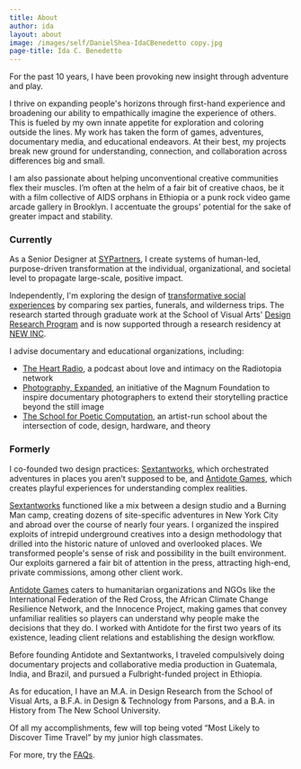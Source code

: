 ```yaml
---
title: About
author: ida
layout: about
image: /images/self/DanielShea-IdaCBenedetto copy.jpg
page-title: Ida C. Benedetto
---
```


For the past 10 years, I have been provoking new insight through adventure and play.

I thrive on expanding people's horizons through first-hand experience and broadening our ability to empathically imagine the experience of others. This is fueled by my own innate appetite for exploration and coloring outside the lines. My work has taken the form of games, adventures, documentary media, and educational endeavors. At their best, my projects break new ground for understanding, connection, and collaboration across differences big and small.

I am also passionate about helping unconventional creative communities flex their muscles. I’m often at the helm of a fair bit of creative chaos, be it with a film collective of AIDS orphans in Ethiopia or a punk rock video game arcade gallery in Brooklyn. I accentuate the groups' potential for the sake of greater impact and stability.


<h3 class="subheader">Currently</h3>

As a Senior Designer at <a href="https://www.sypartners.com/" target="_blank">SYPartners</a>, I create systems of human-led, purpose-driven transformation at the individual, organizational, and societal level to propagate large-scale, positive impact.   

Independently, I'm exploring the design of [transformative social experiences](/2016/04/sex-death-survival/) by comparing sex parties, funerals, and wilderness trips. The research started through graduate work at the School of Visual Arts' <a href="http://designresearch.sva.edu/program/" target="_blank">Design Research Program</a> and is now supported through a research residency at <a href="http://www.newinc.org/"  target="_blank">NEW INC</a>.

I advise documentary and educational organizations, including:
* <a href="http://theheartradio.org/" target="_blank">The Heart Radio</a>, a podcast about love and intimacy on the Radiotopia network
* <a href="http://magnumfoundation.org/photoex/" target="_blank">Photography, Expanded</a>, an initiative of the Magnum Foundation to inspire documentary photographers to extend their storytelling practice beyond the still image
* <a title="School For Poetic Computation" href="http://sfpc.io/" target="_blank">The School for Poetic Computation</a>, an artist-run school about the intersection of code, design, hardware, and theory

<h3 class="subheader">Formerly</h3>

I co­-founded two design practices: [Sextantworks](http://sextant.works), which orchestrated adventures in places you aren’t supposed to be, and [Antidote Games](http://playistheantidote.com/), which creates playful experiences for understanding complex realities.

[Sextantworks](http://sextant.works) functioned like a mix between a design studio and a Burning Man camp, creating dozens of site-specific adventures in New York City and abroad over the course of nearly four years. I organized the inspired exploits of intrepid underground creatives into a design methodology that drilled into the historic nature of unloved and overlooked places. We transformed people's sense of risk and possibility in the built environment. Our exploits garnered a fair bit of attention in the press, attracting high-end, private commissions, among other client work.  

[Antidote Games](http://playistheantidote.com/) caters to humanitarian organizations and NGOs like the International Federation of the Red Cross, the African Climate Change Resilience Network, and the Innocence Project, making games that convey unfamiliar realities so players can understand why people make the decisions that they do. I worked with Antidote for the first two years of its existence, leading client relations and establishing the design workflow.  

Before founding Antidote and Sextantworks, I traveled compulsively doing documentary projects and collaborative media production in Guatemala, India, and Brazil, and pursued a Fulbright-funded project in Ethiopia.

As for education, I have an M.A. in Design Research from the School of Visual Arts, a B.F.A. in Design & Technology from Parsons, and a B.A. in History from The New School University.

Of all my accomplishments, few will top being voted &#8220;Most Likely to Discover Time Travel&#8221; by my junior high classmates.

For more, try the [FAQs](/faq/).
